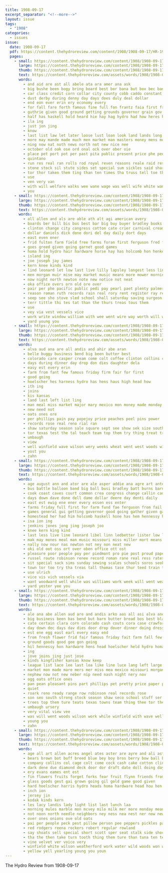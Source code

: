 ```yaml
---
title: 1908-09-17
excerpt_separator: "<!--more-->"
layout: issue
tags:
  - "1908"
categories:
  - issues
issue:
  date: 1908-09-17
  pdf: https://content.thehydroreview.com/content/1908/1908-09-17/HR-1908-09-17.pdf
  pages:
    - small: https://content.thehydroreview.com/content/1908/1908-09-17/small/HR-1908-09-17-01.jpg
      large: https://content.thehydroreview.com/content/1908/1908-09-17/large/HR-1908-09-17-01.jpg
      thumb: https://content.thehydroreview.com/content/1908/1908-09-17/thumbnails/HR-1908-09-17-01.jpg
      text: https://content.thehydroreview.com/assets/words/1908/1908-09-17/HR-1908-09-17-01.txt
      words:
        - and aid are ast all abele ata ara amer ana ask
        - big bushe been bogy bring board best bor bana but box bec banks bottoms business bros bas black bell bent bank
        - car class credit corn collar city county cobb caddo constant cashier company comfort circle
        - dust derby during denny day days does duly deal dollar
        - end eon ever erin ery economy every
        - for fall fare forth famous fine full fon frantz faia first friday fund from fair farm
        - guthrie given good ground getting grounds governor grain gov gaa
        - half has haskell hold heard hie hay hag hydro had how heres hydo hickory haw hand harriman hence hon henke hool
        - ila ing
        - just jon jing
        - know
        - last list law let later loose lust loan look land lands long lee lot longest
        - more may mande made much men market man masters money mens moore monda many male mandt mone
        - ning now nat noth news north not new nice nee
        - october old oak ose ord onal ock over ober oie
        - place pet port pot per past pita public present price phe pees pee plenty part pounds pay phil people peoples
        - quintano
        - run res real ran rolls rod royal reven reasons reale raid resides rambo ras
        - stone stock sil stute sides set special sum sickles said share stands school saturday sept spokes second see spring sing scott shall sand seven steel state service square son still sey
        - tor thor taken them ting than ten times tha truss tell toe then thousand tice the
        - use
        - ven very van
        - with will welfare walks wee wane wage was well wife white want west wil water wagon wash
        - you
    - small: https://content.thehydroreview.com/content/1908/1908-09-17/small/HR-1908-09-17-02.jpg
      large: https://content.thehydroreview.com/content/1908/1908-09-17/large/HR-1908-09-17-02.jpg
      thumb: https://content.thehydroreview.com/content/1908/1908-09-17/thumbnails/HR-1908-09-17-02.jpg
      text: https://content.thehydroreview.com/assets/words/1908/1908-09-17/HR-1908-09-17-02.txt
      words:
        - all allen and als are able ath alt agi american avery
        - boards ber bill bis bus best bar big buy buyer bradley books barley business barn brings bank brim bryan band burns but balloon buggy bring
        - clinton change city congress cotton cate crier carnival cream cattle cook cor cough consul comes col con corn come contri can coast
        - dollar daniels dick done dori del day daily dort days
        - east even ener
        - frid fulton farm field free farms foran first ferguson fred fine from fail friends furnish fair for famous full frank fata
        - goes greed given going garnet good games
        - homa hold hydro hair hardware horse hay has holcomb hon henke hal homestead hazel hand him hennessy
        - island ing
        - joe joseph jay james
        - kern knee kinds kind
        - lind leonard let low last live lilly lapsley longest less line land lee lister labor law lincoln lola
        - men morgan muir mise may market music means more mower morning mabel mules made mighty man miss might marke monday marion must mckay
        - now night north newton note new notice not neat
        - oka office overs orn old ore over
        - pair per phe pacific public pedi pay pearl paet plenty palmer pen promise pope pleasure pure par person people pike proud poor poe pass peden
        - reason roman ruth records rain real rory rent register ray rey robinson riding rock rates rocka ries rade reno reid
        - seep see sho stove sled school shall saturday saving surgeon show stock sale street sit short speak special shave sell service sept standard sat schools slates seller sieg shape supply sells ser state sack soros
        - terr tittle thi tes tat than the thurs treas tous them
        - use
        - vey via vest vessels vice
        - work write window william with wee went wire way worth will week wagon was wide wilt white want west western well weatherford weeks
        - yard young you
    - small: https://content.thehydroreview.com/content/1908/1908-09-17/small/HR-1908-09-17-03.jpg
      large: https://content.thehydroreview.com/content/1908/1908-09-17/large/HR-1908-09-17-03.jpg
      thumb: https://content.thehydroreview.com/content/1908/1908-09-17/thumbnails/HR-1908-09-17-03.jpg
      text: https://content.thehydroreview.com/assets/words/1908/1908-09-17/HR-1908-09-17-03.txt
      words:
        - alva aud ana are all andis and ahir abe aran
        - belle buggy business bend big been butter best
        - colorado care casper cream come colt coffee clinton collins city champaigne came college corn case course cash colts cattle carnival clara
        - days during dinner day drop don dies daughter dela
        - easy est every erin
        - farm from fant few famous friday firm fair for first
        - good going
        - hoelscher hes harness hydro has hens haus high head how
        - ith ing
        - joins
        - kis kansas
        - land last left list ling
        - man meal miss market major mary mexico mon money made monday morning
        - new need not
        - oats ones ore
        - per phillips pain pay popejoy price peaches peel pins power
        - records rose real reno rial ran
        - shaw saturday season sale square sept see show sek size south stroud sat son shows springs school sell sieg she schools swell special secret
        - tor texas test the tal teach team top them try thing treat trees
        - umbaugh
        - view
        - well winfield wave wilson wery weeks wheat went west woods will work winn was with
        - yost you
        - zahn
    - small: https://content.thehydroreview.com/content/1908/1908-09-17/small/HR-1908-09-17-04.jpg
      large: https://content.thehydroreview.com/content/1908/1908-09-17/large/HR-1908-09-17-04.jpg
      thumb: https://content.thehydroreview.com/content/1908/1908-09-17/thumbnails/HR-1908-09-17-04.jpg
      text: https://content.thehydroreview.com/assets/words/1908/1908-09-17/HR-1908-09-17-04.txt
      words:
        - age august ann and ator are ale asper addie ana agre art ante allen allie all
        - bus battle balloon band big ball busi bradley batt burns barn boards bump brings business buggy best bor been buyer bos ben buy bring bryan
        - cook coast caves court common crea congress change callin caddo crawford city cattle comes calis corn car carnival crier cal conte col cotton come cases cough can
        - days down dave done dell dame dollar deere day denti daily
        - east est ewig ene ener every essen ess enter
        - farms friday full first for farm fund fae ferguson from fail fair frank fulton fred free
        - games general gui getting governor good going gather given gains
        - homestead her had him holcomb haskell hone has hem hennessy hand hughes hafer hinton hold hydro homer hardware hon hazel
        - isa ion ing
        - jenkins jones jong jing joseph joo
        - knee kern king kind
        - last less live line leonard libel linn ledbetter lister low liggett left land law
        - mak may mones meal man music missouri miss miller mort means monday mules men mee moi mound mata mall made
        - nally now nour nas newton not ney non neat new
        - oki old oot oss ort over oben office ott ost
        - pleasure poor people poy per piedmont pro pie post proud paper pick poage plenty public pacific piles pedi pastor pike peden
        - russel route robinson renee record roman rane real ress rates riding renta reason rall rot ree rosy register rier
        - sit special sack sims sunday sewing scales schools soros seok sie sues school states service state salto sos sept sat saturday shave sell sickles surgeon seller san stock speak saving show supply sale stand start sieg sui schoo said
        - town tor too try tha treas tall thomas tase thur teed train tock trip ton the
        - use ulrich
        - vice vis vich vessels via
        - want woodward well while was williams work week will went weatherford wyatt weekly worth wife winter way write willis weg west waters wagon with
        - yard yester yee you
    - small: https://content.thehydroreview.com/content/1908/1908-09-17/small/HR-1908-09-17-05.jpg
      large: https://content.thehydroreview.com/content/1908/1908-09-17/large/HR-1908-09-17-05.jpg
      thumb: https://content.thehydroreview.com/content/1908/1908-09-17/thumbnails/HR-1908-09-17-05.jpg
      text: https://content.thehydroreview.com/assets/words/1908/1908-09-17/HR-1908-09-17-05.txt
      words:
        - ale ana abe allen aud are and andis arko aas all asi alva ane ard
        - big business been bas bend but barn butter bread bos best black buy buggy block belle baugh beat beach
        - cate certain clara corn colorado cash couts cora case crawford chloe cant cattle call collins cream colt come casper count champaigne coffee cation car carnival clinton care city col course colts college
        - day down dec days dav dies door drop dover dinner doing dress during
        - est ene egg east earl every easy end
        - from fresh flower frid fair famous friday fait farm fall few farrington forget friends found first firm frank ferguson for
        - ground goods good gee gon going
        - hil hennessy hon hardware hens head hoelscher held hydro homa him her hol has had horse home hamburger hot high how
        - ing
        - jove joins jing just jose
        - kinds kingfisher kansas know keep
        - league list lace lee last loa like line luce lang left large look
        - market mon made mare mers mer miss mea mexico missouri morgan money mis morning mary major many man
        - nephew now not new neber nip need nash night nery nov
        - ogg oats office ones
        - pan pean pleasant pins part phillips pet pretty price paper people per pain popejoy power peaches poe pay priday
        - quiet
        - roark reno ready range row robinson real records rose
        - son seo south strong stock season shaw seco school stuff ser schools state supper shell sabin speaks sine show springs square sheller suh seiling set sieg she special sears snow sale silk six sheldon sees store saturday size see stroud sue shows speak sell say sept scot
        - trees top them ture teats texas towns team thing thee tor the tailor teach try ties tae townsend taken town treat trip
        - umbaugh ursery
        - very vital view vee
        - was will went woods wilson work while winfield with wave well wilton winn wellman wheat weeks want west week
        - young you
        - zahn
    - small: https://content.thehydroreview.com/content/1908/1908-09-17/small/HR-1908-09-17-06.jpg
      large: https://content.thehydroreview.com/content/1908/1908-09-17/large/HR-1908-09-17-06.jpg
      thumb: https://content.thehydroreview.com/content/1908/1908-09-17/thumbnails/HR-1908-09-17-06.jpg
      text: https://content.thehydroreview.com/assets/words/1908/1908-09-17/HR-1908-09-17-06.txt
      words:
        - age all art allen acres angel ates aster are ayre and ali ast
        - bears brown bot buff breed blue bey boy bros berry bow ball black bead ber big bull bring brood but broom baye bolls best bread bie bus buggy
        - company collins col cage colt come cock cash cake cotton clinton carnival cor cattle cina cowboy crate crayon can crust county cail corn casper chance china childs
        - dark dene due diamond deck door dor draft date doll doing days double
        - ery evans eames ent est
        - fin flowers fruits forget forks fear fruit flynn friends from free few firm far fair farm fine first frank fulton for
        - glass goods gest gai grown going gil gold game good given
        - hard hoelscher harris hydro heads homa hardware head hou hen held hire hearty hand hest hun hag
        - inch ion
        - jersey jin
        - kodak kinds kern
        - les lacy landis lady light list last lunch laa
        - morning mules marble mon mcvey milo milk mer more monday mean maize miles mile milling mare most male made mee mol must
        - not noon north needle neighbors ney ness nea nest ner now new
        - over ones onions ove old oats
        - pai per people peck pest pillow person pee peppers pickles pair papen pulling pank public pees pop par pedi plants prem parker potter peaches peek phillips poland pie piece pears pack poe pastel
        - red rodgers reena rockers robert regular rowland
        - say shoats sell special short scott sper seat stalk side shock stock saw seed store september shams sept see state sample stakes silk settle silver second stove south shadow sale set sat she sow souvenir speltz spring spoon
        - tha the then take turn tooth thing them ture than tuna ten team till too tine
        - vine velvet ver voice very
        - winfield white wilson weatherford work water wild woods won will winn wood with williams winner wheat western wil
        - yellow yell yearling young you youn
---
```


The Hydro Review from 1908-09-17

<!--more-->


